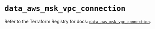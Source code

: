# `data_aws_msk_vpc_connection`

Refer to the Terraform Registry for docs: [`data_aws_msk_vpc_connection`](https://registry.terraform.io/providers/hashicorp/aws/5.100.0/docs/data-sources/msk_vpc_connection).
